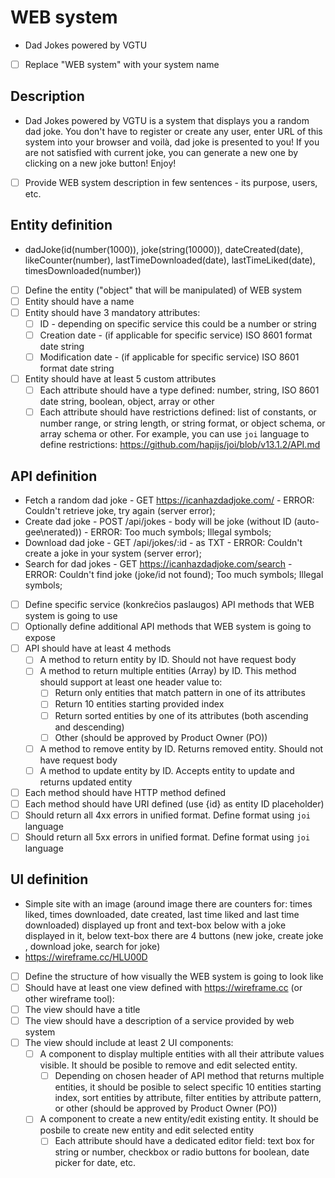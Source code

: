 # WEB system
- Dad Jokes powered by VGTU
- [ ] Replace "WEB system" with your system name

## Description
- Dad Jokes powered by VGTU is a system that displays you a random dad joke. You don't have to register or create any user, enter URL of this system into your browser and voilà, dad joke is presented to you! If you are not satisfied with current joke, you can generate a new one by clicking on a new joke button! Enjoy!

- [ ] Provide WEB system description in few sentences - its purpose, users, etc.

## Entity definition
- dadJoke(id(number(1000)), joke(string(10000)), dateCreated(date), likeCounter(number), lastTimeDownloaded(date), lastTimeLiked(date), timesDownloaded(number))

- [ ] Define the entity ("object" that will be manipulated) of WEB system
- [ ] Entity should have a name
- [ ] Entity should have 3 mandatory attributes:
    - [ ] ID - depending on specific service this could be a number or string
    - [ ] Creation date - (if applicable for specific service) ISO 8601 format date string
    - [ ] Modification date - (if applicable for specific service) ISO 8601 format date string
- [ ] Entity should have at least 5 custom attributes
    - [ ] Each attribute should have a type defined: number, string, ISO 8601 date string, boolean, object, array or other
    - [ ] Each attribute should have restrictions defined: list of constants, or number range, or string length, or string format, or object schema, or array schema or other. For example, you can use `joi` language to define restrictions: https://github.com/hapijs/joi/blob/v13.1.2/API.md

## API definition
- Fetch a random dad joke - GET https://icanhazdadjoke.com/ - ERROR: Couldn't retrieve joke, try again (server error);
- Create dad joke - POST /api/jokes - body will be joke (without ID (auto-gee\nerated)) - ERROR: Too much symbols; Illegal symbols; 
- Download dad joke - GET /api/jokes/:id - as TXT - ERROR: Couldn't create a joke in your system (server error);
- Search for dad jokes - GET https://icanhazdadjoke.com/search - ERROR: Couldn't find joke (joke/id not found); Too much symbols; Illegal symbols;

- [ ] Define specific service (konkrečios paslaugos) API methods that WEB system is going to use
- [ ] Optionally define additional API methods that WEB system is going to expose
- [ ] API should have at least 4 methods
    - [ ] A method to return entity by ID. Should not have request body
    - [ ] A method to return multiple entities (Array) by ID. This method should support at least one header value to:
        - [ ] Return only entities that match pattern in one of its attributes
        - [ ] Return 10 entities starting provided index
        - [ ] Return sorted entities by one of its attributes (both ascending and descending)
        - [ ] Other (should be approved by Product Owner (PO))
    - [ ] A method to remove entity by ID. Returns removed entity. Should not have request body
    - [ ] A method to update entity by ID. Accepts entity to update and returns updated entity
- [ ] Each method should have HTTP method defined
- [ ] Each method should have URI defined (use {id} as entity ID placeholder)
- [ ] Should return all 4xx errors in unified format. Define format using `joi` language
- [ ] Should return all 5xx errors in unified format. Define format using `joi` language

## UI definition
- Simple site with an image (around image there are counters for: times liked, times downloaded, date created, last time liked and last time downloaded) displayed up front and text-box below with a joke displayed in it, below text-box there are 4 buttons (new joke, create joke , download joke, search for joke)
- https://wireframe.cc/HLU00D

- [ ] Define the structure of how visually the WEB system is going to look like
- [ ] Should have at least one view defined with https://wireframe.cc (or other wireframe tool):
- [ ] The view should have a title
- [ ] The view should have a description of a service provided by web system
- [ ] The view should include at least 2 UI components:
    - [ ] A component to display multiple entities with all their attribute values visible. It should be posible to remove and edit selected entity.
        - [ ] Depending on chosen header of API method that returns multiple entities, it should be posible to select specific 10 entities starting index, sort entities by attribute, filter entities by attribute pattern, or other (should be approved by Product Owner (PO))
    - [ ] A component to create a new entity/edit existing entity. It should be posbile to create new entity and edit selected entity
        - [ ] Each attribute should have a dedicated editor field: text box for string or number, checkbox or radio buttons for boolean, date picker for date, etc.
